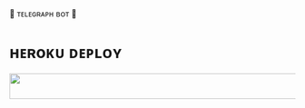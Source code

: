 
💝 ᴛᴇʟᴇɢʀᴀᴘʜ ʙᴏᴛ 🔰


# ʜᴇʀoᴋᴜ ᴅᴇᴘʟᴏʏ
<p align="center"><a href="https://heroku.com/deploy?template=https://github.com/Santhu-telegraph/santhu-telegraph-bot"> <img src="https://img.shields.io/badge/Deploy%20To%20Heroku-sparkle?style=for-the-badge&logo=heroku" width="1350" height="45.45"/></a></p
